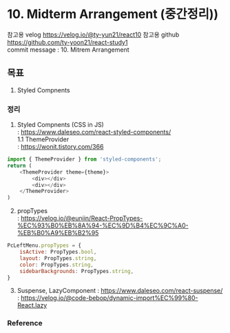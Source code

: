 # 10. Midterm Arrangement (중간정리))

참고용 velog
https://velog.io/@ty-yun21/react10
참고용 github
https://github.com/ty-yoon21/react-study1  
commit message : 10. Mitrem Arrangement

## 목표
1. Styled Compnents



### 정리
1. Styled Compnents (CSS in JS)  
: https://www.daleseo.com/react-styled-components/  
1.1 ThemeProvider  
: https://wonit.tistory.com/366
```javascript
import { ThemeProvider } from 'styled-components';
return (
    <ThemeProvider theme={theme}>
        <div></div>
        <div></div>
    </ThemeProvider>
)
```

2. propTypes  
: https://velog.io/@eunjin/React-PropTypes-%EC%93%B0%EB%8A%94-%EC%9D%B4%EC%9C%A0-%EB%B0%A9%EB%B2%95  
```javascript
PcLeftMenu.propTypes = {
    isActive: PropTypes.bool,
    layout: PropTypes.string,
    color: PropTypes.string,
    sidebarBackgrounds: PropTypes.string,
}
```

3. Suspense, LazyComponent
: https://www.daleseo.com/react-suspense/
: https://velog.io/@code-bebop/dynamic-import%EC%99%80-React.lazy  




### Reference
